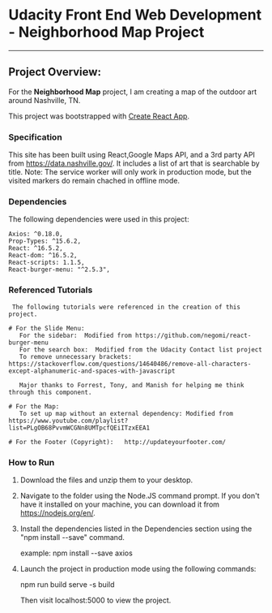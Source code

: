 # Udacity Front End Web Development - Neighborhood Map Project
---

## Project Overview:

For the **Neighborhood Map** project, I am creating a map of the outdoor art around Nashville, TN.

This project was bootstrapped with [Create React App](https://github.com/facebookincubator/create-react-app).

### Specification

This site has been built using React,Google Maps API, and a 3rd party API from https://data.nashville.gov/.  It includes a list of art that is searchable by title.  Note:  The service worker will only work in production mode, but the visited markers do remain chached in offline mode.

### Dependencies

The following dependencies were used in this project:

    Axios: ^0.18.0,
    Prop-Types: ^15.6.2,
    React: ^16.5.2,
    React-dom: ^16.5.2,
    React-scripts: 1.1.5,
	React-burger-menu: "^2.5.3",

	
### Referenced Tutorials

     The following tutorials were referenced in the creation of this project.  
	 
	# For the Slide Menu:
	   For the sidebar:  Modified from https://github.com/negomi/react-burger-menu
	   For the search box:  Modified from the Udacity Contact list project 
	   To remove unnecessary brackets:  https://stackoverflow.com/questions/14640486/remove-all-characters-except-alphanumeric-and-spaces-with-javascript
	   
	   Major thanks to Forrest, Tony, and Manish for helping me think through this component.
	   
    # For the Map:
	   To set up map without an external dependency: Modified from https://www.youtube.com/playlist?list=PLgOB68PvvmWCGNn8UMTpcfQEiITzxEEA1
	   
	# For the Footer (Copyright):   http://updateyourfooter.com/
	   
	 
	
### How to Run

1. Download the files and unzip them to your desktop.

2.  Navigate to the folder using the Node.JS command prompt.  If you don't have it installed on your machine, you can download it from https://nodejs.org/en/.

3.  Install the dependencies listed in the Dependencies section using the "npm install --save" command.

     example:  npm install --save axios

4.  Launch the project in production mode using the following commands:
     
	 npm run build
	 serve -s build
	 
	 Then visit localhost:5000 to view the project.



